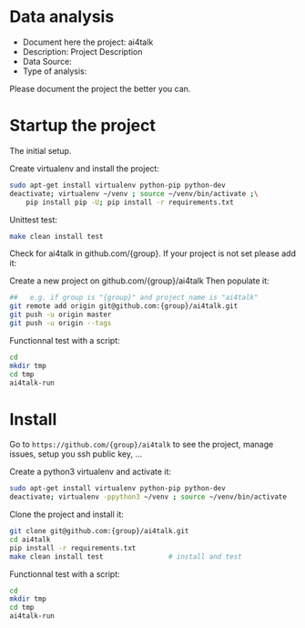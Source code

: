 # Data analysis
- Document here the project: ai4talk
- Description: Project Description
- Data Source:
- Type of analysis:

Please document the project the better you can.

# Startup the project

The initial setup.

Create virtualenv and install the project:
```bash
sudo apt-get install virtualenv python-pip python-dev
deactivate; virtualenv ~/venv ; source ~/venv/bin/activate ;\
    pip install pip -U; pip install -r requirements.txt
```

Unittest test:
```bash
make clean install test
```

Check for ai4talk in github.com/{group}. If your project is not set please add it:

Create a new project on github.com/{group}/ai4talk
Then populate it:

```bash
##   e.g. if group is "{group}" and project_name is "ai4talk"
git remote add origin git@github.com:{group}/ai4talk.git
git push -u origin master
git push -u origin --tags
```

Functionnal test with a script:

```bash
cd
mkdir tmp
cd tmp
ai4talk-run
```

# Install

Go to `https://github.com/{group}/ai4talk` to see the project, manage issues,
setup you ssh public key, ...

Create a python3 virtualenv and activate it:

```bash
sudo apt-get install virtualenv python-pip python-dev
deactivate; virtualenv -ppython3 ~/venv ; source ~/venv/bin/activate
```

Clone the project and install it:

```bash
git clone git@github.com:{group}/ai4talk.git
cd ai4talk
pip install -r requirements.txt
make clean install test                # install and test
```
Functionnal test with a script:

```bash
cd
mkdir tmp
cd tmp
ai4talk-run
```
